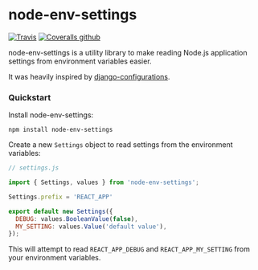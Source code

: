# node-env-settings

[![Travis](https://img.shields.io/travis/rehandalal/node-env-settings.svg)](https://travis-ci.org/rehandalal/node-env-settings)
[![Coveralls github](https://img.shields.io/coveralls/github/rehandalal/node-env-settings.svg)](https://coveralls.io/github/rehandalal/node-env-settings)

node-env-settings is a utility library to make reading Node.js application settings
from environment variables easier.

It was heavily inspired by 
[django-configurations](https://github.com/jazzband/django-configurations).

### Quickstart

Install node-env-settings:

```
npm install node-env-settings
```

Create a new `Settings` object to read settings from the environment variables:

```js
// settings.js

import { Settings, values } from 'node-env-settings';

Settings.prefix = 'REACT_APP'

export default new Settings({
  DEBUG: values.BooleanValue(false),
  MY_SETTING: values.Value('default value'),
});
```

This will attempt to read `REACT_APP_DEBUG` and `REACT_APP_MY_SETTING` from your
environment variables.
